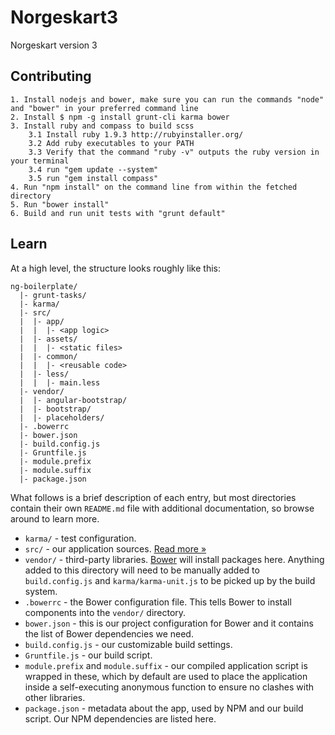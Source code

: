 # Norgeskart3
Norgeskart version 3


Contributing
------------
    1. Install nodejs and bower, make sure you can run the commands "node" and "bower" in your preferred command line    
    2. Install $ npm -g install grunt-cli karma bower
    3. Install ruby and compass to build scss
        3.1 Install ruby 1.9.3 http://rubyinstaller.org/
        3.2 Add ruby executables to your PATH 
        3.3 Verify that the command "ruby -v" outputs the ruby version in your terminal
        3.4 run "gem update --system"
        3.5 run "gem install compass"    
    4. Run "npm install" on the command line from within the fetched directory
    5. Run "bower install"
    6. Build and run unit tests with "grunt default"


Learn
------------

At a high level, the structure looks roughly like this:

```
ng-boilerplate/
  |- grunt-tasks/
  |- karma/
  |- src/
  |  |- app/
  |  |  |- <app logic>
  |  |- assets/
  |  |  |- <static files>
  |  |- common/
  |  |  |- <reusable code>
  |  |- less/
  |  |  |- main.less
  |- vendor/
  |  |- angular-bootstrap/
  |  |- bootstrap/
  |  |- placeholders/
  |- .bowerrc
  |- bower.json
  |- build.config.js
  |- Gruntfile.js
  |- module.prefix
  |- module.suffix
  |- package.json
```

What follows is a brief description of each entry, but most directories contain
their own `README.md` file with additional documentation, so browse around to
learn more.

- `karma/` - test configuration.
- `src/` - our application sources. [Read more &raquo;](src/README.md)
- `vendor/` - third-party libraries. [Bower](http://bower.io) will install
  packages here. Anything added to this directory will need to be manually added
  to `build.config.js` and `karma/karma-unit.js` to be picked up by the build
  system.
- `.bowerrc` - the Bower configuration file. This tells Bower to install
  components into the `vendor/` directory.
- `bower.json` - this is our project configuration for Bower and it contains the
  list of Bower dependencies we need.
- `build.config.js` - our customizable build settings.
- `Gruntfile.js` - our build script.
- `module.prefix` and `module.suffix` - our compiled application script is
  wrapped in these, which by default are used to place the application inside a
  self-executing anonymous function to ensure no clashes with other libraries.
- `package.json` - metadata about the app, used by NPM and our build script. Our
  NPM dependencies are listed here.